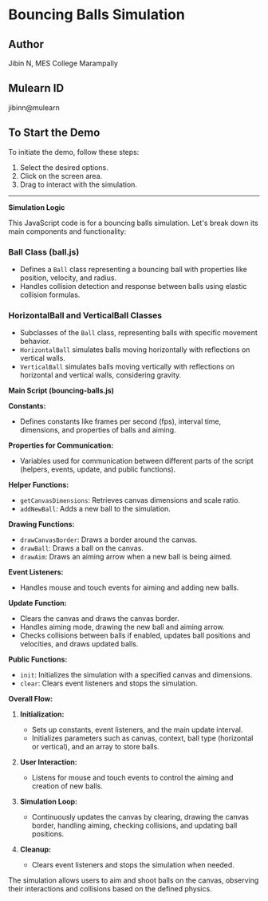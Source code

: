 # Bouncing Balls Simulation

## Author
Jibin N, MES College Marampally

## Mulearn ID
jibinn@mulearn

## To Start the Demo

To initiate the demo, follow these steps:

1. Select the desired options.
2. Click on the screen area.
3. Drag to interact with the simulation.


---

**Simulation Logic**

This JavaScript code is for a bouncing balls simulation. Let's break down its main components and functionality:

### Ball Class (ball.js)
- Defines a `Ball` class representing a bouncing ball with properties like position, velocity, and radius.
- Handles collision detection and response between balls using elastic collision formulas.

### HorizontalBall and VerticalBall Classes
- Subclasses of the `Ball` class, representing balls with specific movement behavior.
- `HorizontalBall` simulates balls moving horizontally with reflections on vertical walls.
- `VerticalBall` simulates balls moving vertically with reflections on horizontal and vertical walls, considering gravity.

**Main Script (bouncing-balls.js)**

**Constants:**
- Defines constants like frames per second (fps), interval time, dimensions, and properties of balls and aiming.

**Properties for Communication:**
- Variables used for communication between different parts of the script (helpers, events, update, and public functions).

**Helper Functions:**
- `getCanvasDimensions`: Retrieves canvas dimensions and scale ratio.
- `addNewBall`: Adds a new ball to the simulation.

**Drawing Functions:**
- `drawCanvasBorder`: Draws a border around the canvas.
- `drawBall`: Draws a ball on the canvas.
- `drawAim`: Draws an aiming arrow when a new ball is being aimed.

**Event Listeners:**
- Handles mouse and touch events for aiming and adding new balls.

**Update Function:**
- Clears the canvas and draws the canvas border.
- Handles aiming mode, drawing the new ball and aiming arrow.
- Checks collisions between balls if enabled, updates ball positions and velocities, and draws updated balls.

**Public Functions:**
- `init`: Initializes the simulation with a specified canvas and dimensions.
- `clear`: Clears event listeners and stops the simulation.

**Overall Flow:**
1. **Initialization:**
   - Sets up constants, event listeners, and the main update interval.
   - Initializes parameters such as canvas, context, ball type (horizontal or vertical), and an array to store balls.

2. **User Interaction:**
   - Listens for mouse and touch events to control the aiming and creation of new balls.

3. **Simulation Loop:**
   - Continuously updates the canvas by clearing, drawing the canvas border, handling aiming, checking collisions, and updating ball positions.

4. **Cleanup:**
   - Clears event listeners and stops the simulation when needed.

The simulation allows users to aim and shoot balls on the canvas, observing their interactions and collisions based on the defined physics.

